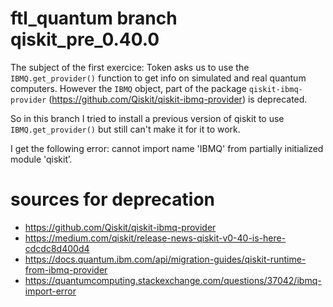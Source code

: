 # ftl_quantum branch qiskit_pre_0.40.0

The subject of the first exercice: Token asks us to use the `IBMQ.get_provider()` function to get info on simulated and real quantum computers. However the `IBMQ` object, part of the package `qiskit-ibmq-provider` (https://github.com/Qiskit/qiskit-ibmq-provider) is deprecated.

So in this branch I tried to install a previous version of qiskit to use `IBMQ.get_provider()` but still can't make it for it to work.

I get the following error: cannot import name 'IBMQ' from partially initialized module 'qiskit’.

# sources for deprecation
- https://github.com/Qiskit/qiskit-ibmq-provider
- https://medium.com/qiskit/release-news-qiskit-v0-40-is-here-cdcdc8d400d4
- https://docs.quantum.ibm.com/api/migration-guides/qiskit-runtime-from-ibmq-provider
- https://quantumcomputing.stackexchange.com/questions/37042/ibmq-import-error